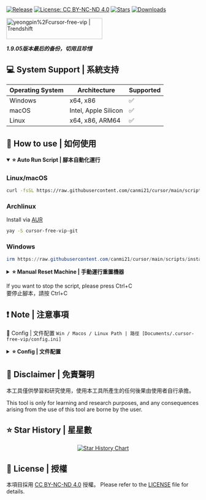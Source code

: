 <p align="center">

[![Release](https://img.shields.io/endpoint?url=https://www.pinnumber.rr.nu/badges/release/yeongpin/cursor-free-vip)](https://github.com/canmi21/cursor/releases/latest)
[![License: CC BY-NC-ND 4.0](https://img.shields.io/badge/License-CC_BY--NC--ND_4.0-lightgrey.svg)](https://creativecommons.org/licenses/by-nc-nd/4.0/)
[![Stars](https://img.shields.io/endpoint?url=https://www.pinnumber.rr.nu/badges/stars/yeongpin/cursor-free-vip)](https://github.com/canmi21/cursor/stargazers)
[![Downloads](https://img.shields.io/endpoint?url=https://www.pinnumber.rr.nu/badges/downloads/yeongpin/cursor-free-vip/total)](https://github.com/canmi21/cursor/releases/latest)

</p>

<a href="https://trendshift.io/repositories/13425" target="_blank"><img src="https://trendshift.io/api/badge/repositories/13425" alt="yeongpin%2Fcursor-free-vip | Trendshift" style="width: 250px; height: 55px;" width="250" height="55"/></a>

 ***1.9.05版本最后的备份，切用且珍惜***

## 💻 System Support | 系統支持

| Operating System | Architecture      | Supported |
|------------------|-------------------|-----------|
| Windows          | x64, x86          | ✅         |
| macOS            | Intel, Apple Silicon | ✅      |
| Linux            | x64, x86, ARM64   | ✅         |

## 👀 How to use | 如何使用

<details open>
<summary><b>⭐ Auto Run Script | 腳本自動化運行</b></summary>

### **Linux/macOS**

```bash
curl -fsSL https://raw.githubusercontent.com/canmi21/cursor/main/scripts/install.sh -o install.sh && chmod +x install.sh && ./install.sh
```

### **Archlinux**

Install via [AUR](https://aur.archlinux.org/packages/cursor-free-vip-git)

```bash
yay -S cursor-free-vip-git
```

### **Windows**

```powershell
irm https://raw.githubusercontent.com/canmi21/cursor/main/scripts/install.ps1 | iex
```

</details>

<details>
<summary><b>⭐ Manual Reset Machine | 手動運行重置機器</b></summary>

### **Linux/macOS**

```bash
curl -fsSL https://raw.githubusercontent.com/canmi21/cursor/main/scripts/reset.sh | sudo bash
```

### **Windows**

```powershell
irm https://raw.githubusercontent.com/canmi21/cursor/main/scripts/reset.ps1 | iex
```

</details>

If you want to stop the script, please press Ctrl+C<br>要停止腳本，請按 Ctrl+C

## ❗ Note | 注意事項

📝 Config | 文件配置
`Win / Macos / Linux Path | 路徑 [Documents/.cursor-free-vip/config.ini]`
<details>
<summary><b>⭐ Config | 文件配置</b></summary>

```
[Chrome]
# Default Google Chrome Path | 默認Google Chrome 遊覽器路徑
chromepath = C:\Program Files\Google/Chrome/Application/chrome.exe

[Turnstile]
# Handle Turnstile Wait Time | 等待人機驗證時間
handle_turnstile_time = 2
# Handle Turnstile Wait Random Time (must merge 1-3 or 1,3) | 等待人機驗證隨機時間（必須是 1-3 或者 1,3 這樣的組合）
handle_turnstile_random_time = 1-3

[OSPaths]
# Storage Path | 存儲路徑
storage_path = /Users/username/Library/Application Support/Cursor/User/globalStorage/storage.json
# SQLite Path | SQLite路徑
sqlite_path = /Users/username/Library/Application Support/Cursor/User/globalStorage/state.vscdb
# Machine ID Path | 機器ID路徑
machine_id_path = /Users/username/Library/Application Support/Cursor/machineId
# For Linux users: ~/.config/cursor/machineid

[Timing]
# Min Random Time | 最小隨機時間
min_random_time = 0.1
# Max Random Time | 最大隨機時間
max_random_time = 0.8
# Page Load Wait | 頁面加載等待時間
page_load_wait = 0.1-0.8
# Input Wait | 輸入等待時間
input_wait = 0.3-0.8
# Submit Wait | 提交等待時間
submit_wait = 0.5-1.5
# Verification Code Input | 驗證碼輸入等待時間
verification_code_input = 0.1-0.3
# Verification Success Wait | 驗證成功等待時間
verification_success_wait = 2-3
# Verification Retry Wait | 驗證重試等待時間
verification_retry_wait = 2-3
# Email Check Initial Wait | 郵件檢查初始等待時間
email_check_initial_wait = 4-6
# Email Refresh Wait | 郵件刷新等待時間
email_refresh_wait = 2-4
# Settings Page Load Wait | 設置頁面加載等待時間
settings_page_load_wait = 1-2
# Failed Retry Time | 失敗重試時間
failed_retry_time = 0.5-1
# Retry Interval | 重試間隔
retry_interval = 8-12
# Max Timeout | 最大超時時間
max_timeout = 160

[Utils]
# Check Update | 檢查更新
check_update = True
# Show Account Info | 顯示賬號信息
show_account_info = True

[WindowsPaths]
storage_path = C:\Users\yeongpin\AppData\Roaming\Cursor\User\globalStorage\storage.json
sqlite_path = C:\Users\yeongpin\AppData\Roaming\Cursor\User\globalStorage\state.vscdb
machine_id_path = C:\Users\yeongpin\AppData\Roaming\Cursor\machineId
cursor_path = C:\Users\yeongpin\AppData\Local\Programs\Cursor\resources\app
updater_path = C:\Users\yeongpin\AppData\Local\cursor-updater
update_yml_path = C:\Users\yeongpin\AppData\Local\Programs\Cursor\resources\app-update.yml
product_json_path = C:\Users\yeongpin\AppData\Local\Programs\Cursor\resources\app\product.json

[Browser]
default_browser = opera
chrome_path = C:\Program Files\Google\Chrome\Application\chrome.exe
edge_path = C:\Program Files (x86)\Microsoft\Edge\Application\msedge.exe
firefox_path = C:\Program Files\Mozilla Firefox\firefox.exe
brave_path = C:\Program Files\BraveSoftware/Brave-Browser/Application/brave.exe
chrome_driver_path = D:\VisualCode\cursor-free-vip-new\drivers\chromedriver.exe
edge_driver_path = D:\VisualCode\cursor-free-vip-new\drivers\msedgedriver.exe
firefox_driver_path = D:\VisualCode\cursor-free-vip-new\drivers\geckodriver.exe
brave_driver_path = D:\VisualCode\cursor-free-vip-new\drivers\chromedriver.exe
opera_path = C:\Users\yeongpin\AppData\Local\Programs\Opera\opera.exe
opera_driver_path = D:\VisualCode\cursor-free-vip-new\drivers\chromedriver.exe

[OAuth]
show_selection_alert = False
timeout = 120
max_attempts = 3
```

</details>

## 📩 Disclaimer | 免責聲明

本工具僅供學習和研究使用，使用本工具所產生的任何後果由使用者自行承擔。 <br>

This tool is only for learning and research purposes, and any consequences arising from the use of this tool are borne
by the user.

## ⭐ Star History | 星星數

<div align="center">

[![Star History Chart](https://api.star-history.com/svg?repos=canmi21/cursor&type=Date)](https://star-history.com/#canmi21/cursor&Date)

</div>

## 📝 License | 授權

本項目採用 [CC BY-NC-ND 4.0](https://creativecommons.org/licenses/by-nc-nd/4.0/) 授權。
Please refer to the [LICENSE](LICENSE.md) file for details.
